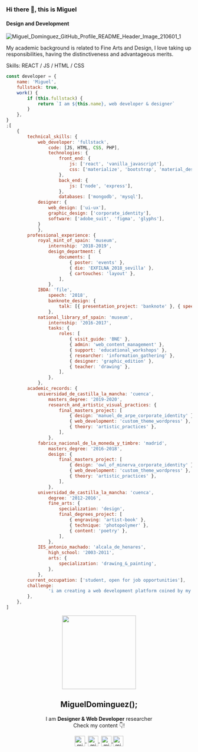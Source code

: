 ### Hi there 👋, this is Miguel
#### Design and Development

![Miguel_Dominguez_GitHub_Profile_README_Header_Image_210601_1](https://user-images.githubusercontent.com/36123431/120327736-5fc7d680-c2ea-11eb-84ca-d938d0fd3406.jpg)

My academic background is related to Fine Arts and Design, I love taking up responsibilities, having the distinctiveness and advantageous merits.

Skills: REACT / JS / HTML / CSS

```javascript
const developer = {
	name: 'Miguel',
	fullstack: true,
	work() {
		if (this.fullstack) {
			return `I am ${this.name}, web developer & designer`
		}
	},
}
;[
	{
		technical_skills: {
			web_developer: 'fullstack',
				code: [JS, HTML, CSS, PHP],
				technologies: {
					front_end: {
						js: ['react', 'vanilla_javascript'],
						css: ['materialize', 'bootstrap', 'material_design'],
					},
					back_end: {
						js: ['node', 'express'],
					},
					databases: ['mongodb', 'mysql'],
			designer: {
				web_design: ['ui-ux'],
				graphic_design: ['corporate_identity'],
				software: ['adobe_suit', 'figma', 'glyphs'],
			}
			},
		professional_experience: {
			royal_mint_of_spain: 'museum',
				internship: '2018-2019',
				design_department: {
					documents: [
						{ poster: 'events' },
						{ die: 'EXFILNA_2018_sevilla' },
						{ cartouches: 'layout' },
					],
				},
			IBDA: 'file',
				speech: '2018',
				banknote_design: {
					talk: [{ presentation_project: 'banknote' }, { speech: 'english' }],
				},
			national_library_of_spain: 'museum',
				internship: '2016-2017',
				tasks: {
					roles: [
						{ visit_guide: 'BNE' },
						{ admin: 'web_content_management' },
						{ support: 'educational_workshops' },
						{ researcher: 'information_gathering' },
						{ designer: 'graphic_edition' },
						{ teacher: 'drawing' },
					],
				},
			},
		academic_records: {
			universidad_de_castilla_la_mancha: 'cuenca',
				masters_degree: '2019-2020',
				research_and_artistic_visual_practices: {
					final_masters_project: [
						{ design: 'manuel_de_arpe_corporate_identity' },
						{ web_development: 'custom_theme_wordpress' },
						{ theory: 'artistic_practices' },
					],
				},
			fabrica_nacional_de_la_moneda_y_timbre: 'madrid',
				masters_degree: '2016-2018',
				design: {
					final_masters_project: [
						{ design: 'owl_of_minerva_corporate_identity' },
						{ web_development: 'custom_theme_wordpress' },
						{ theory: 'artistic_practices' },
					],
				},
			universidad_de_castilla_la_mancha: 'cuenca',
				degree: '2012-2016',
				fine_arts: {
					specialization: 'design',
					final_degrees_project: [
						{ engraving: 'artist-book' },
						{ technique: 'photopolymer' },
						{ content: 'poetry' },
					],
				},
			IES_antonio_machado: 'alcala_de_henares',
				high_school: '2003-2011',
				arts: {
					specialization: 'drawing_&_painting',
				},
			},
		current_occupation: ['student, open for job opportunities'],
		challenge:
				'i am creating a web development platform coined by my personal brand',
		},
	},
]

```


<!--  -->

<p align="center">
   <img align="center" width="200" src="https://user-images.githubusercontent.com/36123431/120076526-433b5c80-c0a6-11eb-934c-d4ca9847603a.png" />
   <h2 align="center">MiguelDominguez();</h2>
</p>

<p align="center">I am <strong>Designer & Web Developer</strong> researcher <br />Check my content 👇!</p>
<p align="center">
   <a href="https://www.twitch.tv/miguelwebdev" target="blank" style='margin-right:4px'>
    <img align="center" src="https://cdn.jsdelivr.net/npm/simple-icons@3.0.1/icons/twitch.svg" alt="migueldominguez" height="28px" width="28px" />
  </a>
   <a href="https://www.youtube.com/channel/UC2lfgZakcPGn_6ohEbSbqYA" target="blank" style='margin-right:4px'>
    <img align="center" src="https://cdn.jsdelivr.net/npm/simple-icons@3.0.1/icons/youtube.svg" alt="migueldominguez" height="28px" width="28px" />
  </a>
  <a href="https://www.instagram.com/miguelwebdev/" target="blank">
    <img align="center" src="https://cdn.jsdelivr.net/npm/simple-icons@3.0.1/icons/instagram.svg" alt="migueldominguez" height="28px" width="28px" />
  </a>
  <a href="https://twitter.com/MiguelWebDev" target="blank">
    <img align="center" src="https://cdn.jsdelivr.net/npm/simple-icons@3.0.1/icons/twitter.svg" alt="migueldominguez" height="28px" width="28px" />
  </a>
</p>

